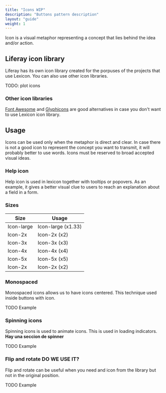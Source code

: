 ```yaml
---
title: "Icons WIP"
description: "Buttons pattern description"
layout: "guide"
weight: 1
---
```


Icon is a visual metaphor representing a concept that lies behind the idea and/or action.


## Liferay icon library

Liferay has its own icon library created for the porpuses of the projects that use Lexicon. You can also use other icon libraries.

TODO: plot icons

### Other icon libraries

[Font Awesome](http://fontawesome.io/) and [Glyphicons](http://glyphicons.com/) are good alternatives in case you don't want to use Lexicon icon library.

## Usage

Icons can be used only when the metaphor is direct and clear. In case there is not a good icon to represent the concept you want to transmit, it will probably better to use words. Icons must be reserved to broad accepted visual ideas.

### Help icon

Help icon is used in lexicon together with tooltips or popovers. As an example, it gives a better visual clue to users to reach an explanation about a field in a form.

### Sizes

| Size | Usage |
| ---- | ----- |
| Icon-large | Icon-large (x1.33) |
| Icon-2x | Icon-2x (x2) |
| Icon-3x | Icon-3x (x3) |
| Icon-4x | Icon-4x (x4) |
| Icon-5x | Icon-5x (x5) |
| Icon-2x | Icon-2x (x2) |

### Monospaced

Monospaced icons allows us to have icons centered. This technique used inside buttons with icon.

TODO Example

### Spinning icons

Spinning icons is used to animate icons. This is used in loading indicators.
**Hay una seccion de spinner**

TODO Example

### Flip and rotate DO WE USE IT?
Flip and rotate can be useful when you need and icon from the library but not in the original position.

TODO Example


